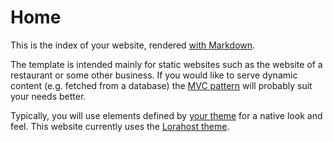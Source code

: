# Home

This is the index of your website, rendered [with Markdown](https://www.markdownguide.org/).

The template is intended mainly for static websites such as the website
of a restaurant or some other business. If you would like to serve
dynamic content (e.g. fetched from a database) the [MVC pattern](https://genhttp.org/documentation/content/controllers)
will probably suit your needs better.

Typically, you will use elements defined by [your theme](https://github.com/Kaliumhexacyanoferrat/GenHTTP.Themes)
for a native look and feel. This website currently uses the
[Lorahost theme](https://colorlib.com/wp/template/lorahost/).
